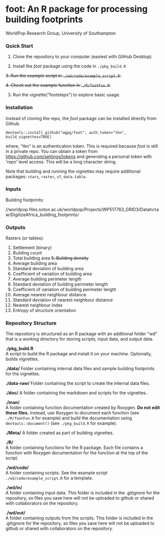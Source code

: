 # foot: An R package for processing building footprints
WorldPop Research Group, University of Southampton

### Quick Start  

1. Clone the repository to your computer (easiest with GitHub Desktop)

2. Install the *foot* package using the code in `./pkg_build.R`

~~3. Run the example script in `./wd/code/example_script.R`.~~

~~4. Check out the example function in `./R/footFun.R`.~~

3. Run the vignette("footsteps") to explore basic usage.

### Installation
Instead of cloning the repo, the *foot* package can be installed directly from Github.
```
devtools::install_github("wgpg/foot", auth_token="tkn", build_vignettes=TRUE)
```
where, "tkn" is an authentication token. This is required because *foot* is still in a private repo. You can obtain a token from <https://github.com/settings/tokens> and generating a personal token with 'repo' level access. This will be a long character string.

Note that building and running the vignettes may require additional packages: `stars`, `raster`, `sf`, `data.table`.

### Inputs
Building footprints:  

//worldpop.files.soton.ac.uk/worldpop/Projects/WP517763_GRID3/DataIn/raw/DigitizeAfrica_building_footprints/

### Outputs
Rasters (or tables):  

1. Settlement (binary)
2. Building count
3. Total building area
~~5. Building density~~
4. Average building area
5. Standard deviation of building area
6. Coefficient of variation of building area
7. Average building perimeter length
8. Standard deviation of building perimeter length
9. Coefficient of variation of building perimeter length
10. Average nearest neighbour distance
11. Standard deviation of nearest neighbour distance
12. Nearest neighbour index
13. Entropy of structure orientation

### Repository Structure
The repository is structured as an R package with an additional folder "wd" that is a working directory for storing scripts, input data, and output data.

**./pkg_build.R**  
A script to build the R package and install it on your machine. Optionally, builds vignettes.

**./data/**
Folder containing internal data files and sample building footprints for the vignettes.

**./data-raw/**
Folder containing the script to create the internal data files.

**./doc/** 
A folder containing the markdown and scripts for the vignettes.

**./man/**  
A folder containing function documentation created by Roxygen. **Do not edit these files.** Instead, use Roxygen to document each function (see `./R/footFun.R` for example) and build the documentation using `devtools::document()` (see `./pkg_build.R` for example).

**./Meta/**
A folder created as part of building vignettes.

**./R/**  
A folder containing functions for the R package. Each file contains a function with Roxygen documentation for the function at the top of the script. 

**./wd/code/**  
A folder containing scripts. See the example script `./wd/code/example_script.R` for a template.

**./wd/in/**  
A folder containing input data. This folder is included in the .gitignore for the repository, so files you save here will not be uploaded to github or shared with collaborators on the repository.

**./wd/out/**  
A folder containing outputs from the scripts. This folder is included in the .gitignore for the repository, so files you save here will not be uploaded to github or shared with collaborators on the repository.


